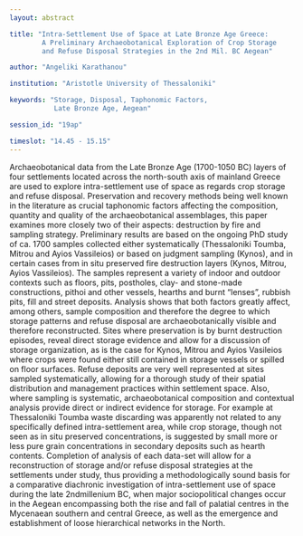 ```yaml
---
layout: abstract

title: "Intra-Settlement Use of Space at Late Bronze Age Greece:
        A Preliminary Archaeobotanical Exploration of Crop Storage
        and Refuse Disposal Strategies in the 2nd Mil. BC Aegean"

author: "Angeliki Karathanou"

institution: "Aristotle University of Thessaloniki"

keywords: "Storage, Disposal, Taphonomic Factors,
           Late Bronze Age, Aegean"

session_id: "19ap"

timeslot: "14.45 - 15.15"
---
```


Archaeobotanical data from the Late Bronze Age (1700-1050 BC) layers
of four settlements located across the north-south axis of mainland
Greece are used to explore intra-settlement use of space as regards
crop storage and refuse disposal. Preservation and recovery methods
being well known in the literature as crucial taphonomic factors
affecting the composition, quantity and quality of the
archaeobotanical assemblages, this paper examines more closely two of
their aspects: destruction by fire and sampling strategy. Preliminary
results are based on the ongoing PhD study of ca. 1700 samples
collected either systematically (Thessaloniki Toumba, Mitrou and Ayios
Vassileios) or based on judgment sampling (Kynos), and in certain
cases from in situ preserved fire destruction layers (Kynos, Mitrou,
Ayios Vassileios). The samples represent a variety of indoor and
outdoor contexts such as floors, pits, postholes, clay- and stone-made
constructions, pithoi and other vessels, hearths and burnt “lenses”,
rubbish pits, fill and street deposits. Analysis shows that both
factors greatly affect, among others, sample composition and therefore
the degree to which storage patterns and refuse disposal are
archaeobotanically visible and therefore reconstructed. Sites where
preservation is by burnt destruction episodes, reveal direct storage
evidence and allow for a discussion of storage organization, as is the
case for Kynos, Mitrou and Ayios Vasileios where crops were found
either still contained in storage vessels or spilled on floor
surfaces. Refuse deposits are very well represented at sites sampled
systematically, allowing for a thorough study of their spatial
distribution and management practices within settlement space. Also,
where sampling is systematic, archaeobotanical composition and
contextual analysis provide direct or indirect evidence for
storage. For example at Thessaloniki Toumba waste discarding was
apparently not related to any specifically defined intra-settlement
area, while crop storage, though not seen as in situ preserved
concentrations, is suggested by small more or less pure grain
concentrations in secondary deposits such as hearth
contents. Completion of analysis of each data-set will allow for a
reconstruction of storage and/or refuse disposal strategies at the
settlements under study, thus providing a methodologically sound basis
for a comparative diachronic investigation of intra-settlement use of
space during the late 2ndmillenium BC, when major sociopolitical
changes occur in the Aegean encompassing both the rise and fall of
palatial centres in the Mycenaean southern and central Greece, as well
as the emergence and establishment of loose hierarchical networks in
the North.